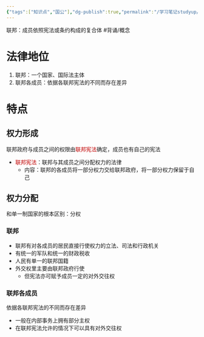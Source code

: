 ```yaml
---
{"tags":["知识点","国公"],"dg-publish":true,"permalink":"/学习笔记studyup/国际公法/联邦/","dgPassFrontmatter":true,"created":"2024-11-04T19:49:27.846+08:00","updated":"2024-11-06T18:38:12.942+08:00"}
---
```


联邦：成员依照宪法或条约构成的复合体 #背诵/概念 
# 法律地位
1. 联邦：一个国家、国际法主体
2. 联邦各成员：依据各联邦宪法的不同而存在差异
# 特点
## 权力形成
联邦政府与成员之间的权限由<font color="#c00000">联邦宪法</font>确定，成员也有自己的宪法
- <font color="#c00000">联邦宪法</font>：联邦与其成员之间分配权力的法律
	- 内容：联邦的各成员将一部分权力交给联邦政府，将一部分权力保留于自己
## 权力分配
和单一制国家的根本区别：分权
### 联邦
- 联邦有对各成员的居民直接行使权力的立法、司法和行政机关
- 有统一的军队和统一的财政税收
- 人民有单一的联邦国籍
- 外交权里主要由联邦政府行使
	- 但宪法亦可赋予成员一定的对外交往权
### 联邦各成员
依据各联邦宪法的不同而存在差异
- 一般在内部事务上拥有部分主权
- 在联邦宪法允许的情况下可以具有对外交往权